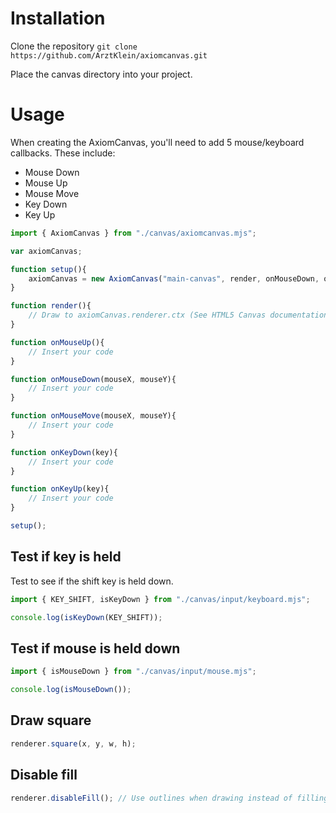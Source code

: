 # Installation
Clone the repository `git clone https://github.com/ArztKlein/axiomcanvas.git`

Place the canvas directory into your project.

# Usage

When creating the AxiomCanvas, you'll need to add 5 mouse/keyboard callbacks.
These include:
- Mouse Down
- Mouse Up
- Mouse Move
- Key Down
- Key Up

```js
import { AxiomCanvas } from "./canvas/axiomcanvas.mjs";

var axiomCanvas;

function setup(){
    axiomCanvas = new AxiomCanvas("main-canvas", render, onMouseDown, onMouseUp, onMouseMove, onKeyDown, onKeyUp);
}

function render(){
    // Draw to axiomCanvas.renderer.ctx (See HTML5 Canvas documentation)
}

function onMouseUp(){
    // Insert your code
}

function onMouseDown(mouseX, mouseY){
    // Insert your code
}

function onMouseMove(mouseX, mouseY){
    // Insert your code
}

function onKeyDown(key){
    // Insert your code
}

function onKeyUp(key){
    // Insert your code
}

setup();
```

## Test if key is held

Test to see if the shift key is held down.
```js
import { KEY_SHIFT, isKeyDown } from "./canvas/input/keyboard.mjs";

console.log(isKeyDown(KEY_SHIFT));
```

## Test if mouse is held down

```js
import { isMouseDown } from "./canvas/input/mouse.mjs";

console.log(isMouseDown());
```

## Draw square
```js
renderer.square(x, y, w, h);
```
## Disable fill
```js
renderer.disableFill(); // Use outlines when drawing instead of filling.
```